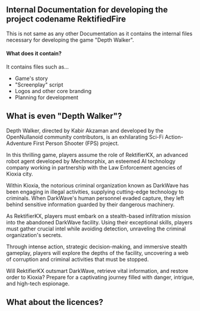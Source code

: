 <!--
SPDX-FileCopyrightText: 2023 Kabir Akzaman <kaabirherococ@gmail.com>

SPDX-License-Identifier: CC-BY-NC-SA-4.0
-->

## Internal Documentation for developing the project codename RektifiedFire

This is not same as any other Documentation as it contains the internal files necessary for developing the game "Depth Walker".

#### What does it contain?
It contains files such as...

+ Game's story
+ "Screenplay" script
+ Logos and other core branding
+ Planning for development

## What is even "Depth Walker"?
Depth Walker, directed by Kabir Akzaman and developed by the OpenNullanoid community contributors, is an exhilarating Sci-Fi Action-Adventure First Person Shooter (FPS) project.

In this thrilling game, players assume the role of RektifierKX, an advanced robot agent developed by Mechmorphix, an esteemed AI technology company working in partnership with the Law Enforcement agencies of Kioxia city.

Within Kioxia, the notorious criminal organization known as DarkWave has been engaging in illegal activities, supplying cutting-edge technology to criminals. When DarkWave's human personnel evaded capture, they left behind sensitive information guarded by their dangerous machinery.

As RektifierKX, players must embark on a stealth-based infiltration mission into the abandoned DarkWave facility. Using their exceptional skills, players must gather crucial intel while avoiding detection, unraveling the criminal organization's secrets.

Through intense action, strategic decision-making, and immersive stealth gameplay, players will explore the depths of the facility, uncovering a web of corruption and criminal activities that must be stopped.

Will RektifierKX outsmart DarkWave, retrieve vital information, and restore order to Kioxia? Prepare for a captivating journey filled with danger, intrigue, and high-tech espionage.

## What about the licences?
